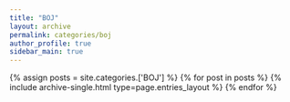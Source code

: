 ```yaml
---
title: "BOJ"
layout: archive
permalink: categories/boj
author_profile: true
sidebar_main: true
---
```


{% assign posts = site.categories.['BOJ'] %}
{% for post in posts %} {% include archive-single.html type=page.entries_layout %} {% endfor %}
